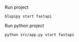 
Run project

```blupipy start fastapi```

Run python project

```python src/app.py start fastapi```


